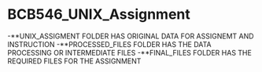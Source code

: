 # BCB546_UNIX_Assignment
-**UNIX_ASSIGMENT FOLDER HAS ORIGINAL DATA FOR ASSIGNEMT AND INSTRUCTION 
-**PROCESSED_FILES FOLDER HAS THE DATA PROCESSING OR INTERMEDIATE FILES
-**FINAL_FILES FOLDER HAS THE REQUIRED FILES FOR THE ASSIGNMENT 
